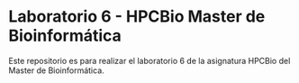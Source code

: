 # Laboratorio 6 - HPCBio Master de Bioinformática

Este repositorio es para realizar el laboratorio 6 de la asignatura HPCBio del Master de Bioinformática.

